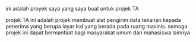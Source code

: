 ini adalah proyek saya yang saya buat untuk projek TA

projek TA ini adalah projek membuat alat pengirim data tekanan kepada penerima yang berupa layar lcd yang berada pada ruang masinis.
semoga projek ini dapat bermanfaat bagi masyarakat umum dan mahasiswa lainnya